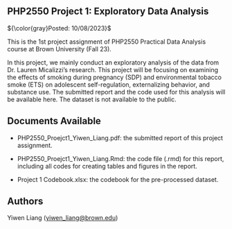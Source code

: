 ## PHP2550 Project 1: Exploratory Data Analysis

${\color{gray}Posted: 10/08/2023}$

This is the 1st project assignment of PHP2550 Practical Data Analysis course at Brown University (Fall 23).

In this project, we mainly conduct an exploratory analysis of the data from Dr. Lauren Micalizzi’s research. This project will be focusing on examining the effects of smoking during pregnancy (SDP) and environmental tobacco smoke (ETS) on adolescent self-regulation, externalizing behavior, and substance use. The submitted report and the code used for this analysis will be available here. The dataset is not available to the public.

## Documents Available

* PHP2550_Proejct1_Yiwen_Liang.pdf: the submitted report of this project assignment.

* PHP2550_Proejct1_Yiwen_Liang.Rmd: the code file (.rmd) for this report, including all codes for creating tables and figures in the report.

* Project 1 Codebook.xlsx: the codebook for the pre-processed dataset.

## Authors

Yiwen Liang (yiwen_liang@brown.edu)
